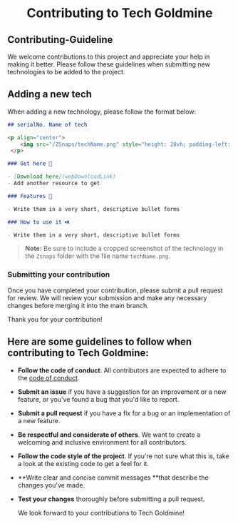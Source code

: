 <div align="center">
<h1>
Contributing to Tech Goldmine
</h1>
</div>

## Contributing-Guideline

We welcome contributions to this project and appreciate your help in making it better. Please follow these guidelines when submitting new technologies to be added to the project.

## Adding a new tech

When adding a new technology, please follow the format below:

```md
## serialNo. Name of tech

<p align="center">
    <img src="/ZSnaps/techName.png" style="height: 20vh; padding-left: 40vh;">
 </p>

### Get here 🔽

- [Download here](webDownloadLink)
- Add another resource to get

### Features 🚀

- Write them in a very short, descriptive bullet forms

### How to use it ⏯️

- Write them in a very short, descriptive bullet forms
```

>**Note:** Be sure to include a cropped screenshot of the technology in the `Zsnaps` folder with the file name `techName.png`.

### Submitting your contribution

Once you have completed your contribution, please submit a pull request for review. We will review your submission and make any necessary changes before merging it into the main branch.

Thank you for your contribution!

## Here are some guidelines to follow when contributing to Tech Goldmine:

- **Follow the code of conduct**: All contributors are expected to adhere to the [code of conduct](/code-of-conduct.md).
- **Submit an issue** if you have a suggestion for an improvement or a new feature, or you've found a bug that you'd like to report.
- **Submit a pull request** if you have a fix for a bug or an implementation of a new feature.
- **Be respectful and considerate of others**. We want to create a welcoming and inclusive environment for all contributors.
- **Follow the code style of the project**. If you're not sure what this is, take a look at the existing code to get a feel for it.
- **Write clear and concise commit messages **that describe the changes you've made.
- **Test your changes** thoroughly before submitting a pull request.

  We look forward to your contributions to Tech Goldmine!
